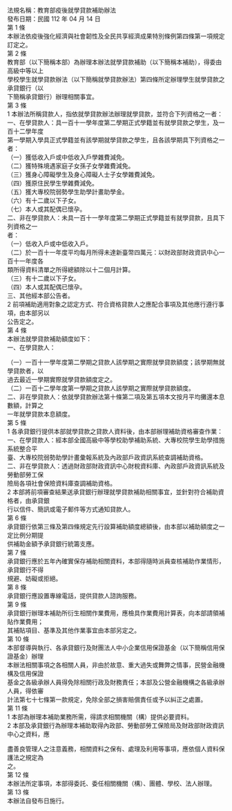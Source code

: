 法規名稱：教育部疫後就學貸款補助辦法  
發布日期：民國 112 年 04 月 14 日  
第 1 條  
本辦法依疫後強化經濟與社會韌性及全民共享經濟成果特別條例第四條第一項規定訂定之。  
第 2 條  
教育部（以下簡稱本部）為辦理本辦法就學貸款補助（以下簡稱本補助），得委由高級中等以上  
學校學生就學貸款辦法（以下簡稱就學貸款辦法）第四條所定辦理學生就學貸款之承貸銀行（以  
下簡稱承貸銀行）辦理相關事宜。  
第 3 條  
1 本辦法所稱貸款人，指依就學貸款辦法辦理就學貸款，並符合下列資格之一者：  
一、在學貸款人：具一百十一學年度第二學期正式學籍並有就學貸款之學生，及一百十二學年度  
第一學期入學具正式學籍並有該學期就學貸款之學生，且各該學期具下列資格之一者：  
（一）獲低收入戶或中低收入戶學雜費減免。  
（二）獲特殊境遇家庭子女孫子女學雜費減免。  
（三）獲身心障礙學生及身心障礙人士子女學雜費減免。  
（四）獲原住民學生學雜費減免。  
（五）獲大專校院弱勢學生助學計畫助學金。  
（六）有十二歲以下子女。  
（七）本人或其配偶已懷孕。  
二、非在學貸款人：未具一百十一學年度第二學期正式學籍並有就學貸款，且具下列資格之一  
者：  
（一）低收入戶或中低收入戶。  
（二）於一百十一年度平均每月所得未達新臺幣四萬元：以財政部財政資訊中心一百十一年度各  
類所得資料清單之所得總額除以十二個月計算。  
（三）有十二歲以下子女。  
（四）本人或其配偶已懷孕。  
三、其他經本部公告者。  
2 前項補助適用對象之認定方式、符合資格貸款人之應配合事項及其他應行遵行事項，由本部另以  
公告定之。  
第 4 條  
本辦法就學貸款補助額度如下：  
一、在學貸款人：  


（一）一百十一學年度第二學期之貸款人該學期之實際就學貸款額度；該學期無就學貸款者，以  
過去最近一學期實際就學貸款額度定之。  
（二）一百十二學年度第一學期之貸款人該學期之實際就學貸款額度。  
二、非在學貸款人：依就學貸款辦法第十條第二項及第五項本文按月平均攤還本息數額，計算之  
一年就學貸款本息額度。  
第 5 條  
1 各承貸銀行提供本部就學貸款之貸款人資料後，由本部辦理補助資格審查作業：  
一、在學貸款人：經本部全國高級中等學校助學補助系統、大專校院學生助學措施系統整合平  
臺、大專校院弱勢助學計畫彙報系統及內政部戶政資訊系統查調補助資格。  
二、非在學貸款人：透過財政部財政資訊中心財稅資料庫、內政部戶政資訊系統及勞動部勞工保  
險局各項社會保險資料庫查調補助資格。  
2 本部將前項審查結果送承貸銀行辦理就學貸款補助相關事宜，並針對符合補助資格者，由承貸銀  
行以信件、簡訊或電子郵件等方式通知貸款人。  
第 6 條  
承貸銀行依第三條及第四條規定先行設算補助額度總額後，由本部以補助額度之一定比例分期提  
供補助金額予承貸銀行統籌支應。  
第 7 條  
承貸銀行應於五年內確實保存補助相關資料，本部得隨時派員查核補助作業情形，承貸銀行不得  
規避、妨礙或拒絕。  
第 8 條  
承貸銀行應設置專線電話，提供貸款人諮詢服務。  
第 9 條  
承貸銀行辦理本補助所衍生相關作業費用，應檢具作業費用計算表，向本部請領補貼作業費用；  
其補貼項目、基準及其他作業事宜由本部另定之。  
第 10 條  
本部督導與執行、各承貸銀行及財團法人中小企業信用保證基金（以下簡稱信用保證基金）辦理  
本辦法相關事項之各相關人員，非由於故意、重大過失或舞弊之情事，民營金融機構及信用保證  
基金之各級承辦人員得免除相關行政及財務責任；本部及公營金融機構之各級承辦人員，得依審  
計法第七十七條第一款規定，免除全部之損害賠償責任或予以糾正之處置。  
第 11 條  
1 本部為辦理本補助業務所需，得請求相關機關（構）提供必要資料。  
2 本部及承貸銀行為辦理本補助取得內政部、勞動部勞工保險局及財政部財政資訊中心之資料，應  


盡善良管理人之注意義務，相關資料之保有、處理及利用等事項，應依個人資料保護法之規定為  
之。  
第 12 條  
本辦法所定事項，本部得委託、委任相關機關（構）、團體、學校、法人辦理。  
第 13 條  
本辦法自發布日施行。  


